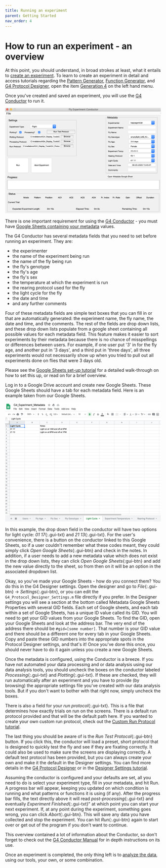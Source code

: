 ```yaml
---
title: Running an experiment
parent: Getting Started
nav_order: 4
---
```


# How to run an experiment - an overview

At this point, you should understand, in broad strokes at least, what it entails to [create an experiment](gs_running-experiment.md). To learn to create an experiment in detail and access tutorials regarding the [Pattern Generator](About_Pattern_Generator.md), [Function Generator](About_Function_Generator.md), and [G4 Protocol Designer](G4_Designer_Manual.md), open the item [Generation 4]({{site.baseurl}}/docs/G4-index.md) on the left hand menu.

Once you've created and saved an experiment, you will use the [G4 Conductor](G4_Conductor_Manual.md) to run it.

![G4 Conductor](assets/conductor_scrShot.png)

There is one important requirement for using the [G4 Conductor](G4_Conductor_Manual.md) - you must have [Google Sheets containing your metadata](tut_prot_googlesheets-settings.md) values.

The G4 Conductor has several metadata fields that you need to set before running an experiment. They are:

- the experimenter
- the name of the experiment being run
- the name of the fly being run
- the fly's genotype
- the fly's age
- the fly's sex
- the temperature at which the experiment is run
- the rearing protocol used for the fly
- the light cycle for the fly
- the date and time
- and any further comments

Four of these metadata fields are simple text boxes that you can fill in or that are automatically generated: the experiment name, the fly name, the date and time, and the comments. The rest of the fields are drop down lists, and these drop down lists populate from a google sheet containing all possible values for each metadata field. This feature makes it easier to sort experiments by their metadata because there is no chance of misspellings or differences between users. For example, if one user put '3' in for the fly age, and another put in '3 days', and a third put in 'three days', all three experiments would not necessarily show up when you tried to pull out all experiments done on flies that were 3 days old.

Please see the [Google Sheets set-up tutorial](tut_prot_googlesheets-settings.md) for a detailed walk-through on how to set this up, or read on for a brief overview.

Log in to a Google Drive account and create new Google Sheets. These Google Sheets should have a tab for each metadata field. Here is an example taken from our Google Sheets.

![google sheet example](assets/googleSheet_scrShot.png)

In this example, the drop down field in the conductor will have two options for light cycle: *01 17*{:.gui-txt} and *21 13*{:.gui-txt}. For the user's convenience, there is a button on the conductor linked to this Google Sheets, so if a user couldn't remember what these codes meant, they could simply click *Open Google Sheets*{:.gui-btn} and check in the notes. In addition, if a user needs to add a new metadata value which does not exist in the drop down lists, they can click *Open Google Sheets*{:gui-btn} and add the new value directly to the sheet, so from then on it will be an option in the associated dropdown list.

Okay, so you've made your Google Sheets - how do you connect them? You do this in the G4 Designer settings. Open the designer and go to *File*{:.gui-btn} → *Settings*{:.gui-btn}, or you can edit the `G4_Protocol_Designer_Settings.m` file directly if you prefer. In the Designer settings you will see a section at the bottom called Metadata Google Sheets Properties with several GID fields. Each set of Google sheets, and each tab within a set of Google Sheets, has a unique ID value called its GID. You will need to get your GID values from your Google Sheets. To find the GID, open your Google Sheets and look at the address bar. The very end of the address there should be `#gid=[some number]`. That number is your GID value and there should be a different one for every tab in your Google Sheets. Copy and paste these GID numbers into the appropriate spots in the Protocol Designer settings, and that's it! Once you've done this once, you should never have to do it again unless you create a new Google Sheets.

Once the metadata is configured, using the Conductor is a breeze. If you have not automated your data processing and or data analysis using our data analysis tools, you should uncheck the boxes on the conductor labeled *Processing*{:.gui-txt} and *Plotting*{:.gui-txt}. If these are checked, they will run automatically after an experiment and you have to provide (by browsing) the appropriate settings file you've created with our data analysis tools. But if you don't want to bother with that right now, simply uncheck the boxes.

There is also a field for your *run protocol*{:.gui-txt}. This is a file that determines how exactly trials on run on the screens. There is a default run protocol provided and that will be the default path here. If you wanted to create your own custom run protocol, check out the [Custom Run Protocol tutorial](run_protocol_tutorial.md).

The last thing you should be aware of is the *Run Test Protocol*{:.gui-btn} button. If you click this, the conductor will load a preset, short protocol that is designed to quickly test the fly and see if they are fixating correctly. It could also be used to make sure the screens are displaying correctly. A default test protocol has been provided, but you can always create your own and make it the default in the Designer settings. You can find more details in the [G4 Protocol Designer](G4_Designer_Manual.md) or in the [Designer Settings tutorial](tut_prot_configure-settings.md).

Assuming the conductor is configured and your defaults are set, all you need to do is select your experiment type, fill in your metadata, and hit Run. A progress bar will appear, keeping you updated on which condition is running and what patterns or functions it is using (if any). After the progress bar fills, the text directly above it will read *post-processing*{:.gui-txt} and eventually *Experiment Finished*{:.gui-txt}" at which point you can start your next experiment. If, at any point during the experiment, something goes wrong, you can click *Abort*{:.gui-btn}. This will save any data you have collected and stop the experiment. You can hit *Run*{:.gui-btn} again to start over or get out of the program if you don't want to continue.

This overview contained a lot of information about the Conductor, so don't forget to check out the [G4 Conductor Manual](G4_Conductor_Manual.md) for in depth instructions on its use.

Once an experiment is completed, the only thing left is to [analyze the data](gs_data-handling-overview.md), using our tools, your own, or some combination.
